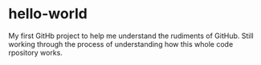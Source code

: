 # hello-world
My first GitHb project to help me understand the rudiments of GitHub.
Still working through the process of understanding how this whole code rpository works.
